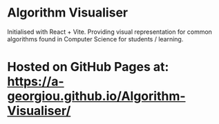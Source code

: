 # Algorithm Visualiser

Initialised with React + Vite.
Providing visual representation for common algorithms found in Computer Science for students / learning.

# Hosted on GitHub Pages at: https://a-georgiou.github.io/Algorithm-Visualiser/